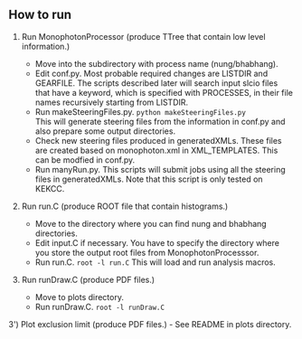 ## How to run

1) Run MonophotonProcessor (produce TTree that contain low level information.) 
	- Move into the subdirectory with process name (nung/bhabhang).
	- Edit conf.py.
		Most probable required changes are LISTDIR and GEARFILE. The scripts described later will search input slcio files that have a keyword, which is specified with PROCESSES, in their file names recursively starting from LISTDIR.  
	- Run makeSteeringFiles.py.
		`python makeSteeringFiles.py`	
		This will generate steering files from the information in conf.py and also prepare some output directories.
	- Check new steering files produced in generatedXMLs. 
		These files are created based on monophoton.xml in XML_TEMPLATES. This can be modfied in conf.py.
	- Run manyRun.py. 
		This scripts will submit jobs using all the steering files in generatedXMLs. Note that this script is only tested on KEKCC.

2) Run run.C (produce ROOT file that contain histograms.)
	- Move to the directory where you can find nung and bhabhang directories. 
	- Edit input.C if necessary.
		You have to specify the directory where you store the output root files from MonophotonProcesssor.
	- Run run.C.
		`root -l run.C`
		This will load and run analysis macros. 

3) Run runDraw.C (produce PDF files.)
	- Move to plots directory. 
	- Run runDraw.C. 
		`root -l runDraw.C`

3') Plot exclusion limit (produce PDF files.)
	- See README in plots directory. 

